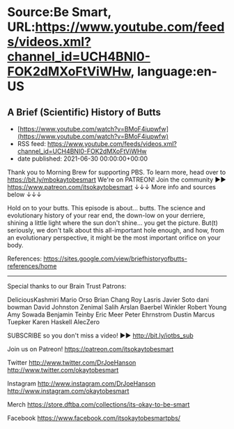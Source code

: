 # Source:Be Smart, URL:https://www.youtube.com/feeds/videos.xml?channel_id=UCH4BNI0-FOK2dMXoFtViWHw, language:en-US

## A Brief (Scientific) History of Butts
 - [https://www.youtube.com/watch?v=BMoF4iupwfw](https://www.youtube.com/watch?v=BMoF4iupwfw)
 - RSS feed: https://www.youtube.com/feeds/videos.xml?channel_id=UCH4BNI0-FOK2dMXoFtViWHw
 - date published: 2021-06-30 00:00:00+00:00

Thank you to Morning Brew for supporting PBS. To learn more, head over to https://bit.ly/mbokaytobesmart 
We're on PATREON! Join the community ►► https://www.patreon.com/itsokaytobesmart
↓↓↓ More info and sources below ↓↓↓

Hold on to your butts. This episode is about… butts. The science and evolutionary history of your rear end, the down-low on your derriere, shining a little light where the sun don't shine… you get the picture. But(t) seriously, we don't talk about this all-important hole enough, and how, from an evolutionary perspective, it might be the most important orifice on your body.

References: https://sites.google.com/view/briefhistoryofbutts-references/home 

-----------

Special thanks to our Brain Trust Patrons:

DeliciousKashmiri
Mario Orso
Brian Chang
Roy Lasris
Javier Soto
dani bowman
David Johnston
Zenimal
Salih Arslan
Baerbel Winkler
Robert Young
Amy Sowada
Benjamin Teinby
Eric Meer
Peter Ehrnstrom
Dustin
Marcus Tuepker
Karen Haskell
AlecZero

SUBSCRIBE so you don't miss a video! ►► http://bit.ly/iotbs_sub

Join us on Patreon! 
https://patreon.com/itsokaytobesmart

Twitter 
http://www.twitter.com/DrJoeHanson
http://www.twitter.com/okaytobesmart 

Instagram 
http://www.instagram.com/DrJoeHanson 
http://www.instagram.com/okaytobesmart 

Merch
https://store.dftba.com/collections/its-okay-to-be-smart

Facebook
https://www.facebook.com/itsokaytobesmartpbs/

